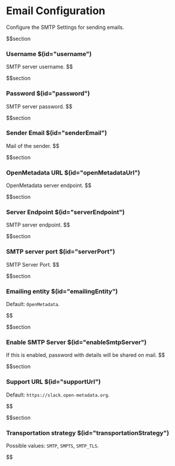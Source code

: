 # Email Configuration

Configure the SMTP Settings for sending emails.

$$section

### Username $(id="username")

SMTP server username.
$$

$$section

### Password $(id="password")

SMTP server password.
$$

$$section

### Sender Email $(id="senderEmail")

Mail of the sender.
$$

$$section

### OpenMetadata URL $(id="openMetadataUrl")

OpenMetadata server endpoint.
$$

$$section

### Server Endpoint $(id="serverEndpoint")

SMTP server endpoint.
$$

$$section

### SMTP server port $(id="serverPort")

SMTP Server Port.
$$

$$section

### Emailing entity $(id="emailingEntity")

Default: `OpenMetadata`.

$$

$$section

### Enable SMTP Server $(id="enableSmtpServer")

If this is enabled, password with details will be shared on mail.
$$

$$section

### Support URL $(id="supportUrl")

Default: `https://slack.open-metadata.org`.

$$

$$section

### Transportation strategy $(id="transportationStrategy")

Possible values: `SMTP`, `SMPTS`, `SMTP_TLS`.

$$
